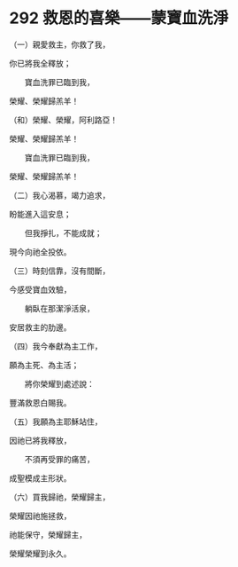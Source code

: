 # 292 救恩的喜樂——蒙寶血洗淨

（一）親愛救主，你救了我，

你已將我全釋放；

　　寶血洗罪已臨到我，

榮耀、榮耀歸羔羊！

（和）榮耀、榮耀，阿利路亞！

榮耀、榮耀歸羔羊！

　　寶血洗罪已臨到我，

榮耀、榮耀歸羔羊！

（二）我心渴慕，竭力追求，

盼能進入這安息；

　　但我掙扎，不能成就；

現今向祂全投依。

（三）時刻信靠，沒有間斷，

今感受寶血效驗，

　　躺臥在那潔淨活泉，

安居救主的肋邊。

（四）我今奉獻為主工作，

願為主死、為主活；

　　將你榮耀到處述說：

豐滿救恩白賜我。

（五）我願為主耶穌站住，

因祂已將我釋放，

　　不須再受罪的痛苦，

成聖模成主形狀。

（六）買我歸祂，榮耀歸主，

榮耀因祂施拯救，

祂能保守，榮耀歸主，

榮耀榮耀到永久。


